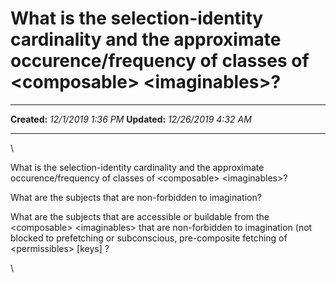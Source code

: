 What is the selection-identity cardinality and the approximate occurence/frequency of classes of \<composable\> \<imaginables\>?
================================================================================================================================

  -------------- ----------------------
  **Created:**   *12/1/2019 1:36 PM*
  **Updated:**   *12/26/2019 4:32 AM*
  -------------- ----------------------

\

What is the selection-identity cardinality and the approximate
occurence/frequency of classes of \<composable\> \<imaginables\>?

What are the subjects that are non-forbidden to imagination?

What are the subjects that are accessible or buildable from the
\<composable\> \<imaginables\> that are non-forbidden to imagination
(not blocked to prefetching or subconscious, pre-composite fetching of
\<permissibles\> \[keys\] ?

\

 
